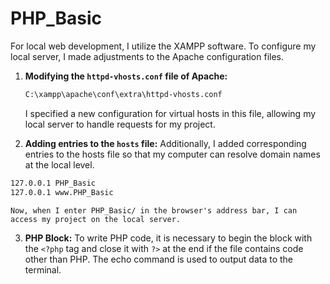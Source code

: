 # PHP_Basic

For local web development, I utilize the XAMPP software. To configure my local server, I made adjustments to the Apache configuration files.

1. **Modifying the `httpd-vhosts.conf` file of Apache:**

   ```Bash
   C:\xampp\apache\conf\extra\httpd-vhosts.conf
   ```

   I specified a new configuration for virtual hosts in this file, allowing my local server to handle requests for my project.

2. **Adding entries to the `hosts` file:**
   Additionally, I added corresponding entries to the hosts file so that my computer can resolve domain names at the local level.

```Bash
127.0.0.1 PHP_Basic
127.0.0.1 www.PHP_Basic
```

    Now, when I enter PHP_Basic/ in the browser's address bar, I can access my project on the local server.

3. **PHP Block:**
   To write PHP code, it is necessary to begin the block with the `<?php` tag and close it with `?>` at the end if the file contains code other than PHP. The echo command is used to output data to the terminal.